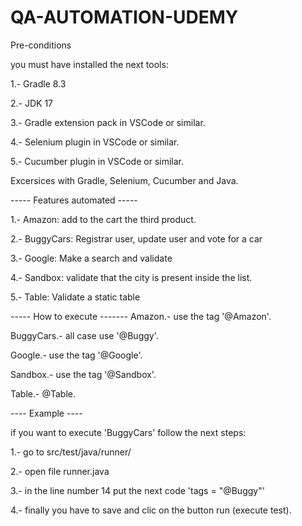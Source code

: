 # QA-AUTOMATION-UDEMY

Pre-conditions

you must have installed the next tools:

1.- Gradle 8.3

2.- JDK 17

3.- Gradle extension pack in VSCode or similar.

4.- Selenium plugin in VSCode or similar.

5.- Cucumber plugin in VSCode or similar.

Excersices with Gradle, Selenium, Cucumber and Java.

----- Features automated -----

1.- Amazon: add to the cart the third product.

2.- BuggyCars: Registrar user, update user and vote for a car

3.- Google: Make a search and validate

4.- Sandbox: validate that the city is present inside the list.

5.- Table: Validate a static table

----- How to execute -------
Amazon.- use the tag '@Amazon'.

BuggyCars.- all case use '@Buggy'.

Google.- use the tag '@Google'.

Sandbox.- use the tag '@Sandbox'.

Table.- @Table.

---- Example ----

if you want to execute 'BuggyCars' follow the next steps:

1.- go to src/test/java/runner/

2.- open file runner.java

3.- in the line number 14 put the next code 'tags = "@Buggy"'

4.- finally you have to save and clic on the button run (execute test).
